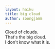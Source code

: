 ```yaml
---
layout: haiku
title: big cloud
author: soongjamm
---
```


Cloud of clouds.<br>
That's the big cloud.<br>
I don't know what it is. <br>

